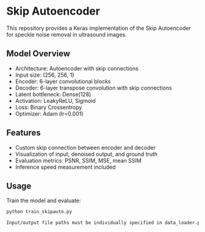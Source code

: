 # Skip Autoencoder

This repository provides a Keras implementation of the Skip Autoencoder for speckle noise removal in ultrasound images.

## Model Overview

- Architecture: Autoencoder with skip connections
- Input size: (256, 256, 1)
- Encoder: 6-layer convolutional blocks
- Decoder: 6-layer transpose convolution with skip connections
- Latent bottleneck: Dense(128)
- Activation: LeakyReLU, Sigmoid
- Loss: Binary Crossentropy
- Optimizer: Adam (lr=0.001)

## Features

- Custom skip connection between encoder and decoder
- Visualization of input, denoised output, and ground truth
- Evaluation metrics: PSNR, SSIM, MSE, mean SSIM
- Inference speed measurement included



## Usage

Train the model and evaluate:

```bash
python train_skipauto.py

Input/output file paths must be individually specified in data_loader.py and train_skipauto.py depending on your local or cloud environment.
